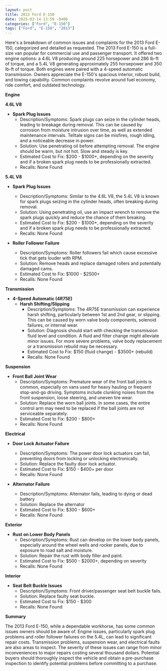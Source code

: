 ```yaml
---
layout: post
title: 2013 Ford E-150
date: 2025-03-14 13:59 -0400
categories: ["Ford", "E-150"]
tags: ["Ford", "E-150", "2013"]
---
```

Here's a breakdown of common issues and complaints for the 2013 Ford E-150, categorized and detailed as requested. The 2013 Ford E-150 is a full-size van popular for commercial use and passenger transport. It offered two engine options: a 4.6L V8 producing around 225 horsepower and 286 lb-ft of torque, and a 5.4L V8 generating approximately 255 horsepower and 350 lb-ft of torque. Both engines were paired with a 4-speed automatic transmission. Owners appreciate the E-150's spacious interior, robust build, and towing capability. Common complaints revolve around fuel economy, ride comfort, and outdated technology.

**Engine**

**4.6L V8**

*   **Spark Plug Issues**
    *   Description/Symptoms: Spark plugs can seize in the cylinder heads, leading to breakage during removal. This can be caused by corrosion from moisture intrusion over time, as well as extended maintenance intervals. Telltale signs can be misfires, rough idling, and a noticeable decrease in power.
    *   Solution: Use penetrating oil before attempting removal. The engine should be warm, but not hot. Slow and steady is key.
    *   Estimated Cost to Fix: $200 - $1000+, depending on the severity and if a broken spark plug needs to be professionally extracted.
    * Recalls: None Found

**5.4L V8**

*   **Spark Plug Issues**
    *   Description/Symptoms: Similar to the 4.6L V8, the 5.4L V8 is known for spark plugs seizing in the cylinder heads, often breaking during removal.
    *   Solution: Using penetrating oil, use an impact wrench to remove the spark plugs quickly and reduce the chance of them breaking.
    *   Estimated Cost to Fix: $200 - $1000+, depending on the severity and if a broken spark plug needs to be professionally extracted.
    *   Recalls: None Found

*   **Roller Follower Failure**
    *   Description/Symptoms: Roller followers fail which cause excessive tick that gets louder with RPM.
    *   Solution: Remove heads and replace damaged rollers and potentially damaged cams.
    *   Estimated Cost to Fix: $1000 - $2500+
    *   Recalls: None Found

**Transmission**

*   **4-Speed Automatic (4R75E)**
    *   **Harsh Shifting/Slipping**
        *   Description/Symptoms: The 4R75E transmission can experience harsh shifting, particularly between 1st and 2nd gear, or slipping. This can be caused by worn valve body components, solenoid failures, or internal wear.
        *   Solution: Diagnosis should start with checking the transmission fluid level and condition. A fluid and filter change might alleviate minor issues. For more severe problems, valve body replacement or a transmission rebuild may be necessary.
        *   Estimated Cost to Fix: $150 (fluid change) - $3500+ (rebuild)
        *   Recalls: None Found

**Suspension**

*   **Front Ball Joint Wear**
    *   Description/Symptoms: Premature wear of the front ball joints is common, especially on vans used for heavy hauling or frequent stop-and-go driving. Symptoms include clunking noises from the front suspension, loose steering, and uneven tire wear.
    *   Solution: Replace the worn ball joints. In some cases, the entire control arm may need to be replaced if the ball joints are not serviceable separately.
    *   Estimated Cost to Fix: $200 - $800+
    *   Recalls: None Found

**Electrical**

*   **Door Lock Actuator Failure**
    *   Description/Symptoms: The power door lock actuators can fail, preventing doors from locking or unlocking electronically.
    *   Solution: Replace the faulty door lock actuator.
    *   Estimated Cost to Fix: $150 - $400+ per door
    *   Recalls: None Found

*   **Alternator Failure**
    *   Description/Symptoms: Alternator fails, leading to dying or dead battery
    *   Solution: Replace the alternator
    *   Estimated Cost to Fix: $300 - $600+
    * Recalls: None Found

**Exterior**

*   **Rust on Lower Body Panels**
    *   Description/Symptoms: Rust can develop on the lower body panels, especially around the wheel wells and rocker panels, due to exposure to road salt and moisture.
    *   Solution: Repair the rust with body filler and paint.
    *   Estimated Cost to Fix: $500 - $2000+, depending on severity
    *   Recalls: None Found

**Interior**

*   **Seat Belt Buckle Issues**
    * Description/Symptoms: Front driver/passenger seat belt buckle fails.
    * Solution: Replace faulty seat buckle.
    * Estimated Cost to Fix: $150 - $300
    * Recalls: None Found

**Summary**

The 2013 Ford E-150, while a dependable workhorse, has some common issues owners should be aware of. Engine issues, particularly spark plug problems and roller follower failures on the 5.4L, can lead to significant repair costs. Transmission problems, suspension wear, and electrical faults are also areas to inspect. The severity of these issues can range from minor inconveniences to major repairs costing several thousand dollars. Potential buyers should thoroughly inspect the vehicle and obtain a pre-purchase inspection to identify potential problems before committing to a purchase.

